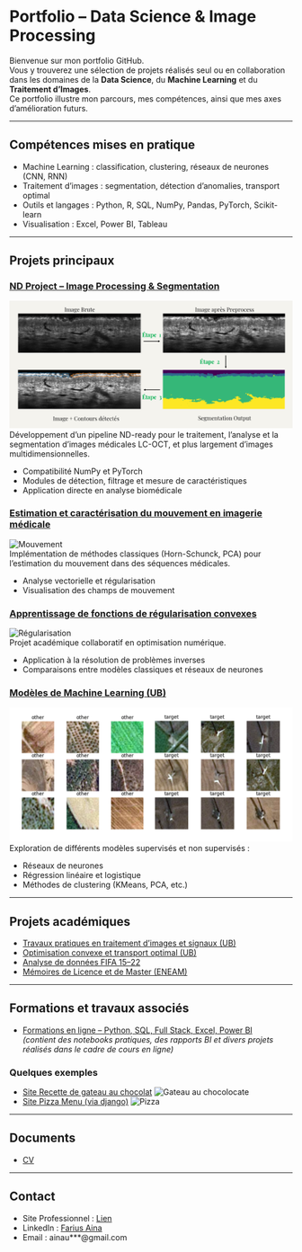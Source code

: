# Portfolio – Data Science & Image Processing

Bienvenue sur mon portfolio GitHub.  
Vous y trouverez une sélection de projets réalisés seul ou en collaboration dans les domaines de la **Data Science**, du **Machine Learning** et du **Traitement d’Images**.  
Ce portfolio illustre mon parcours, mes compétences, ainsi que mes axes d’amélioration futurs.

---

## Compétences mises en pratique
- Machine Learning : classification, clustering, réseaux de neurones (CNN, RNN)  
- Traitement d’images : segmentation, détection d’anomalies, transport optimal  
- Outils et langages : Python, R, SQL, NumPy, Pandas, PyTorch, Scikit-learn  
- Visualisation : Excel, Power BI, Tableau  

---

## Projets principaux

### [ND Project – Image Processing & Segmentation](https://github.com/Farius0/ND_Project-.git)
![ND Project](assets/nd_project.png)  
Développement d’un pipeline ND-ready pour le traitement, l’analyse et la segmentation d’images médicales LC-OCT, et plus largement d’images multidimensionnelles.  
- Compatibilité NumPy et PyTorch  
- Modules de détection, filtrage et mesure de caractéristiques  
- Application directe en analyse biomédicale  

### [Estimation et caractérisation du mouvement en imagerie médicale](https://github.com/Farius0/Analyse_Imagerie_Medicale.git)
![Mouvement](assets/mouvement.gif)  
Implémentation de méthodes classiques (Horn-Schunck, PCA) pour l’estimation du mouvement dans des séquences médicales.  
- Analyse vectorielle et régularisation  
- Visualisation des champs de mouvement  

### [Apprentissage de fonctions de régularisation convexes](https://github.com/radiama/projet-M2-image-.git)
![Régularisation](assets/regul.png)  
Projet académique collaboratif en optimisation numérique.  
- Application à la résolution de problèmes inverses  
- Comparaisons entre modèles classiques et réseaux de neurones  

### [Modèles de Machine Learning (UB)](https://github.com/Farius0/Machine_Deep_Learning.git)
![Machine Learning](assets/ml.png)  
Exploration de différents modèles supervisés et non supervisés :  
- Réseaux de neurones  
- Régression linéaire et logistique  
- Méthodes de clustering (KMeans, PCA, etc.)  

---

## Projets académiques

- [Travaux pratiques en traitement d’images et signaux (UB)](https://github.com/Farius0/TPs_Image_Signal.git)  
- [Optimisation convexe et transport optimal (UB)](https://github.com/Farius0/Optimisations.git)  
- [Analyse de données FIFA 15–22](https://github.com/Farius0/FiFA-2015_2022.git)  
- [Mémoires de Licence et de Master (ENEAM)](https://github.com/Farius0/Memoires.git)  

---

## Formations et travaux associés

- [Formations en ligne – Python, SQL, Full Stack, Excel, Power BI](https://github.com/Farius0/Formation_Ligne.git)  
  *(contient des notebooks pratiques, des rapports BI et divers projets réalisés dans le cadre de cours en ligne)*

### Quelques exemples

- [Site Recette de gateau au chocolat](https://farius0.github.io/Formation_Ligne/)
![Gateau au chocolocate](assets/cake.avif)    
- [Site Pizza Menu (via django)](https://fariusaina.pythonanywhere.com/)
![Pizza](assets/pizza.avif)  

---

## Documents
- [CV](docs/CV_FA.pdf)

---

## Contact
- Site Professionnel : [Lien](https://fariusaina.com)
- LinkedIn : [Farius Aina](https://linkedin.com/in/farius-a-716b69244)  
- Email : ainau***@gmail.com  
